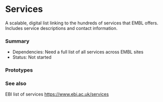 # Services

A scalable, digital list linking to the hundreds of services that EMBL offers. Includes service descriptions and contact information.

### Summary

- Dependencies: Need a full list of all services across EMBL sites
- Status: Not started

### Prototypes

### See also

EBI list of services https://www.ebi.ac.uk/services


